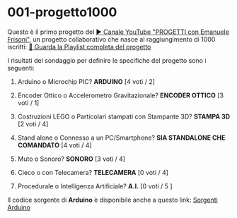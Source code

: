 # 001-progetto1000
Questo è il primo progetto del [:arrow_forward: Canale YouTube "PROGETTI con Emanuele Frisoni"](https://youtube.com/c/fremsoft), un progetto collaborativo che nasce al raggiungimento di 1000 iscritti: [:movie_camera: Guarda la Playlist completa del progetto](https://www.youtube.com/watch?v=VcB0eAnL97o&list=PLxAafib4pWc7LSfuXC9RSEif6I1dyx5FP)

I risultati del sondaggio per definire le specifiche del progetto sono i seguenti:

1. Arduino o Microchip PIC? **ARDUINO** [4 voti / 2]

2. Encoder Ottico o Accelerometro Gravitazionale? **ENCODER OTTICO** [3 voti / 1]

3. Costruzioni LEGO o Particolari stampati con Stampante 3D? **STAMPA 3D** [2 voti / 4]

4. Stand alone o Connesso a un PC/Smartphone? **SIA STANDALONE CHE COMANDATO** [4 voti / 4]

5. Muto o Sonoro? **SONORO** [3 voti / 4]

6. Cieco o con Telecamera? **TELECAMERA** [0 voti / 4]

7. Procedurale o Intelligenza Artificiale? **A.I.** [0 voti / 5 ]


Il codice sorgente di **Arduino** è disponibile anche a questo link: [Sorgenti Arduino](https://create.arduino.cc/editor/fremsoft/6501effc-6729-46f5-a2f1-0bfa0e9eb691/preview)
